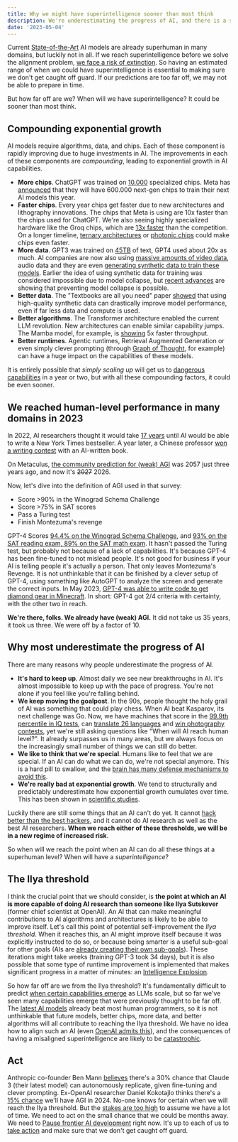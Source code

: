 ```yaml
---
title: Why we might have superintelligence sooner than most think
description: We're underestimating the progress of AI, and there is a small but realistic chance that we are very close to a superintelligence.
date: '2023-05-04'
---
```


Current [State-of-the-Art](/sota) AI models are already superhuman in many domains, but luckily not in all.
If we reach superintelligence before we solve the alignment problem, [we face a risk of extinction](/xrisk).
So having an estimated range of when we could have superintelligence is essential to making sure we don't get caught off guard.
If our predictions are too far off, we may not be able to prepare in time.

But how far off are we?
When will we have superintelligence?
It could be sooner than most think.

## Compounding exponential growth

AI models require algorithms, data, and chips.
Each of these component is rapidly improving due to huge investments in AI.
The improvements in each of these components are _compounding_, leading to exponential growth in AI capabilities.

- **More chips**. ChatGPT was trained on [10.000](https://www.fierceelectronics.com/sensors/chatgpt-runs-10k-nvidia-training-gpus-potential-thousands-more) specialized chips. Meta has [announced](https://www.datacenterdynamics.com/en/news/meta-to-operate-600000-gpus-by-year-end/) that they will have 600.000 next-gen chips to train their next AI models this year.
- **Faster chips**. Every year chips get faster due to new architectures and lithography innovations. The chips that Meta is using are 10x faster than the chips used for ChatGPT. We're also seeing highly specialized hardware like the Groq chips, which are [13x faster](https://mezha.media/en/2024/02/22/groq-s-new-ai-chip-offers-to-increase-chatgpt-speed-by-13-times/) than the competition. On a longer timeline, [ternary architectures](https://arxiv.org/pdf/2402.17764.pdf) or [photonic chips](https://www.nature.com/articles/s41566-024-01394-2) could make chips even faster.
- **More data**. GPT3 was trained on [45TB](https://community.openai.com/t/what-is-the-size-of-the-training-set-for-gpt-3/360896) of text, GPT4 used about 20x as much. AI companies are now also using [massive amounts of video data](https://www.404media.co/nvidia-ai-scraping-foundational-model-cosmos-project/), audio data and they are even [generating synthetic data to train these models](https://arxiv.org/pdf/2401.10020). Earlier the idea of using synthetic data for training was considered impossible due to model collapse, but [recent advances](https://arxiv.org/abs/2406.07515) are showing that preventing model collapse is possible.
- **Better data**. The "Textbooks are all you need" paper [showed](https://arxiv.org/abs/2306.11644) that using high-quality synthetic data can drastically improve model performance, even if far less data and compute is used.
- **Better algorithms**. The Transformer architecture enabled the current LLM revolution. New architectures can enable similar capability jumps. The Mamba model, for example, is [showing](https://arxiv.org/abs/2312.00752) 5x faster throughput.
- **Better runtimes**. Agentic runtimes, Retrieval Augmented Generation or even simply clever prompting (through [Graph of Thought](https://arxiv.org/abs/2305.16582), for example) can have a huge impact on the capabilities of these models.

It is entirely possible that _simply scaling up_ will get us to [dangerous capabilities](/dangerous-capabilities) in a year or two, but with all these compounding factors, it could be even sooner.

## We reached human-level performance in many domains in 2023

In 2022, AI researchers thought it would take [17 years](https://aiimpacts.org/2022-expert-survey-on-progress-in-ai/) until AI would be able to write a New York Times bestseller.
A year later, a Chinese professor [won a writing contest](https://www.scmp.com/news/china/science/article/3245725/chinese-professor-used-ai-write-science-fiction-novel-then-it-won-national-award) with an AI-written book.

On Metaculus, [the community prediction for (weak) AGI](https://www.metaculus.com/questions/3479/date-weakly-general-ai-is-publicly-known/) was 2057 just three years ago, and now it's ~~2027~~ 2026.

Now, let's dive into the definition of AGI used in that survey:

- Score >90% in the Winograd Schema Challenge
- Score >75% in SAT scores
- Pass a Turing test
- Finish Montezuma's revenge

GPT-4 Scores [94.4% on the Winograd Schema Challenge](https://d-kz.medium.com/evaluating-gpt-3-and-gpt-4-on-the-winograd-schema-challenge-reasoning-test-e4de030d190d), and [93% on the SAT reading exam, 89% on the SAT math exam](https://www.cnbc.com/2023/03/14/openai-announces-gpt-4-says-beats-90percent-of-humans-on-sat.html).
It hasn't passed the Turing test, but probably not because of a lack of capabilities.
It's because GPT-4 has been fine-tuned to not mislead people. It's not good for business if your AI is telling people it's actually a person.
That only leaves Montezuma's Revenge.
It is not unthinkable that it can be finished by a clever setup of GPT-4, using something like AutoGPT to analyze the screen and generate the correct inputs.
In May 2023, [GPT-4 was able to write code to get diamond gear in Minecraft](https://the-decoder.com/minecraft-bot-voyager-programs-itself-using-gpt-4/).
In short: GPT-4 got 2/4 criteria with certainty, with the other two in reach.

**We're there, folks.
We already have (weak) AGI.**
It did not take us 35 years, it took us three.
We were off by a factor of 10.

## Why most underestimate the progress of AI

There are many reasons why people underestimate the progress of AI.

- **It's hard to keep up**. Almost daily we see new breakthroughs in AI. It's almost impossible to keep up with the pace of progress. You're not alone if you feel like you're falling behind.
- **We keep moving the goalpost**. In the 90s, people thought the holy grail of AI was something that could play chess. When AI beat Kasparov, its next challenge was Go. Now, we have machines that score in the [99.9th percentile in IQ tests](https://bgr.com/tech/chatgpt-took-an-iq-test-and-its-score-was-sky-high/), can [translate 26 languages](https://bgr.com/tech/chatgpt-took-an-iq-test-and-its-score-was-sky-high/) and [win photography contests](https://www.scientificamerican.com/article/how-my-ai-image-won-a-major-photography-competition/), yet we're still asking questions like "When will AI reach human level?". It already surpasses us in many areas, but we always focus on the increasingly small number of things we can still do better.
- **We like to think that we're special**. Humans like to feel that we are special. If an AI can do what we can do, we're not special anymore. This is a hard pill to swallow, and the [brain has many defense mechanisms to avoid this](psychology-of-x-risk).
- **We're really bad at exponential growth**. We tend to structurally and predictably underestimate how exponential growth cumulates over time. This has been shown in [scientific studies](https://www.researchgate.net/figure/Underestimation-of-exponential-growth-a-shows-the-participants-prediction-of-the_fig4_351171143).

Luckily there are still some things that an AI can't do yet.
It cannot [hack better than the best hackers](/cybersecurity-risks), and it cannot do AI research as well as the best AI researchers.
**When we reach either of these thresholds, we will be in a new regime of increased risk**.

So when will we reach the point when an AI can do all these things at a superhuman level?
When will have a _superintelligence_?

## The Ilya threshold

I think the crucial point that we should consider, is **the point at which an AI is more capable of doing AI research than someone like Ilya Sutskever** (former chief scientist at OpenAI).
An AI that can make meaningful contributions to AI algorithms and architectures is likely to be able to improve itself.
Let's call this point of potential self-improvement the _Ilya threshold_.
When it reaches this, an AI might improve itself because it was explicitly instructed to do so, or because being smarter is a useful sub-goal for other goals (AIs are [already creating their own sub-goals](https://github.com/Significant-Gravitas/Auto-GPT)).
These iterations might take weeks (training GPT-3 took 34 days), but it is also possible that some type of runtime improvement is implemented that makes significant progress in a matter of minutes: an [Intelligence Explosion](https://www.youtube.com/watch?v=5qfIgCiYlfY).

So how far off are we from the Ilya threshold?
It's fundamentally difficult to predict [when certain capabilities emerge](https://arxiv.org/abs/2206.07682) as LLMs scale, but so far we've seen many capabilities emerge that were previously thought to be far off.
The [latest AI models](/sota) already beat most human programmers, so it is not unthinkable that future models, better chips, more data, and better algorithms will all contribute to reaching the Ilya threshold.
We have no idea how to align such an AI (even [OpenAI admits this](https://youtu.be/L_Guz73e6fw?t=1477)), and the consequences of having a misaligned superintelligence are likely to be [catastrophic](/xrisk).

## Act

Anthropic co-founder Ben Mann [believes](https://x.com/ai_ctrl/status/1819173703869255879/photo/0) there's a 30% chance that Claude 3 (their latest model) can autonomously replicate, given fine-tuning and clever prompting.
Ex-OpenAI researcher Daniel Kokotajlo thinks there's a [15% chance](https://x.com/ai_ctrl/status/1819173703869255879/photo/0) we'll have AGI in 2024.
No-one knows for certain when we will reach the Ilya threshold.
But the [stakes are too high](/xrisk) to assume we have a lot of time.
We need to act on the small chance that we could be months away.
We need to [Pause frontier AI development](/proposal) right now.
It's up to each of us to [take action](/action) and make sure that we don't get caught off guard.
